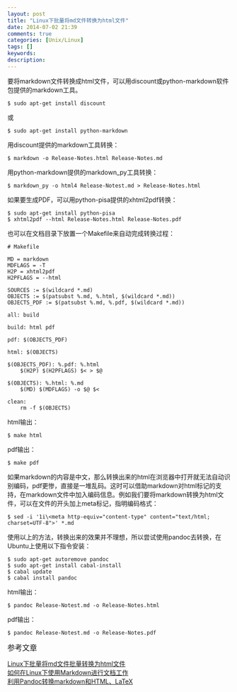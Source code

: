 ```yaml
---
layout: post
title: "Linux下批量将md文件转换为html文件"
date: 2014-07-02 21:39
comments: true
categories: [Unix/Linux]
tags: []
keywords: 
description: 
---
```

要将markdown文件转换成html文件，可以用discount或python-markdown软件包提供的markdown工具。
```
$ sudo apt-get install discount
```
或
```
$ sudo apt-get install python-markdown
```

用discount提供的markdown工具转换：
```
$ markdown -o Release-Notes.html Release-Notes.md
```

用python-markdown提供的markdown_py工具转换：
```
$ markdown_py -o html4 Release-Notest.md > Release-Notes.html
```

如果要生成PDF，可以用python-pisa提供的xhtml2pdf转换：
```
$ sudo apt-get install python-pisa
$ xhtml2pdf --html Release-Notes.html Release-Notes.pdf
```

<!--more-->
也可以在文档目录下放置一个Makefile来自动完成转换过程：
```
# Makefile

MD = markdown
MDFLAGS = -T
H2P = xhtml2pdf
H2PFLAGS = --html

SOURCES := $(wildcard *.md)
OBJECTS := $(patsubst %.md, %.html, $(wildcard *.md))
OBJECTS_PDF := $(patsubst %.md, %.pdf, $(wildcard *.md))

all: build

build: html pdf

pdf: $(OBJECTS_PDF)

html: $(OBJECTS)

$(OBJECTS_PDF): %.pdf: %.html
    $(H2P) $(H2PFLAGS) $< > $@

$(OBJECTS): %.html: %.md
    $(MD) $(MDFLAGS) -o $@ $<

clean:
    rm -f $(OBJECTS)
```

html输出：
```
$ make html
```
 
pdf输出：
```
$ make pdf
```

如果markdown的内容是中文，那么转换出来的html在浏览器中打开就无法自动识别编码，pdf更惨，直接是一堆乱码。这时可以借助markdown对html标记的支持，在markdown文件中加入编码信息。例如我们要将markdown转换为html文件，可以在文件的开头加上meta标记，指明编码格式：
```
$ sed -i '1i\<meta http-equiv="content-type" content="text/html; charset=UTF-8">' *.md
```

使用以上的方法，转换出来的效果并不理想，所以尝试使用pandoc去转换，在Ubuntu上使用以下指令安装：
```
$ sudo apt-get autoremove pandoc
$ sudo apt-get install cabal-install
$ cabal update
$ cabal install pandoc
```

html输出：
```
$ pandoc Release-Notest.md -o Release-Notes.html
```
 
pdf输出：
```
$ pandoc Release-Notest.md -o Release-Notes.pdf
```

<big>参考文章</big>  

[Linux下批量将md文件批量转换为html文件](http://blog.csdn.net/makenothing/article/details/8450975)  
[如何在Linux下使用Markdown进行文档工作](http://www.ituring.com.cn/article/10044)   
[利用Pandoc转换markdown和HTML、LaTeX](http://higrid.net/c-art-pandoc_command.htm)   
